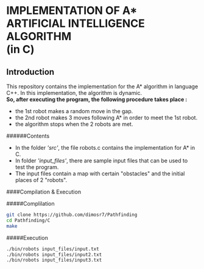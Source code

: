 IMPLEMENTATION OF A*<br/> ARTIFICIAL INTELLIGENCE ALGORITHM<br/> (in C)
======================================================================

Introduction
----------------------------------------------------------------------
This repository contains the implementation for the A* algorithm in language C++.
In this implementation, the algorithm is dynamic.<br>
<b>So, after executing the program, the following procedure takes place :</b>
- the 1st robot makes a random move in the gap.
- the 2nd robot makes 3 moves following A* in order to meet the 1st robot.
- the algorithm stops when the 2 robots are met.

######Contents
* In the folder *'src'*, the file robots.c contains the implementation for A* in C.
* In folder *'input_files'*, there are sample input files that can be used to test the program.
* The input files contain a map with certain "obstacles" and the initial places of 2 "robots".

####Compilation & Execution

#####Complilation

```sh
git clone https://github.com/dimosr7/Pathfinding
cd Pathfinding/C
make
```

#####Execution
```sh
./bin/robots input_files/input.txt
./bin/robots input_files/input2.txt
./bin/robots input_files/input3.txt
```